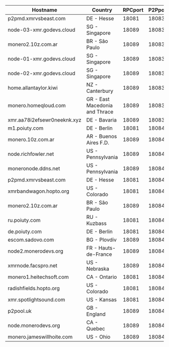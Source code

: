 Hostname | Country | RPCport | P2Pport
--- | --- | --- | ---
p2pmd.xmrvsbeast.com | DE - Hesse | 18081 | 18083
node-03-xmr.godevs.cloud | SG - Singapore | 18089 | 18083
monero2.10z.com.ar | BR - São Paulo | 18089 | 18083
node-01-xmr.godevs.cloud | SG - Singapore | 18089 | 18083
node-02-xmr.godevs.cloud | SG - Singapore | 18089 | 18083
home.allantaylor.kiwi | NZ - Canterbury | 18089 | 18083
monero.homeqloud.com | GR - East Macedonia and Thrace | 18089 | 18083
xmr.aa78i2efsewr0neeknk.xyz | DE - Bavaria | 18089 | 18083
m1.poiuty.com | DE - Berlin | 18081 | 18084
monero.10z.com.ar | AR - Buenos Aires F.D. | 18089 | 18084
node.richfowler.net | US - Pennsylvania | 18089 | 18084
moneronode.ddns.net | US - Pennsylvania | 18089 | 18084
p2pmd.xmrvsbeast.com | DE - Hesse | 18081 | 18084
xmrbandwagon.hopto.org | US - Colorado | 18081 | 18084
monero2.10z.com.ar | BR - São Paulo | 18089 | 18084
ru.poiuty.com | RU - Kuzbass | 18081 | 18084
de.poiuty.com | DE - Berlin | 18081 | 18084
escom.sadovo.com | BG - Plovdiv | 18089 | 18084
node2.monerodevs.org | FR - Hauts-de-France | 18089 | 18084
xmrnode.facspro.net | US - Nebraska | 18089 | 18084
monero1.heitechsoft.com | CA - Ontario | 18081 | 18084
radishfields.hopto.org | US - Colorado | 18081 | 18084
xmr.spotlightsound.com | US - Kansas | 18081 | 18084
p2pool.uk | GB - England | 18089 | 18084
node.monerodevs.org | CA - Quebec | 18089 | 18084
monero.jameswillhoite.com | US - Ohio | 18089 | 18084
